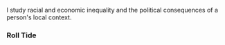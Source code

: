 I study racial and economic inequality and the political consequences of a person's local context.

### Roll Tide
